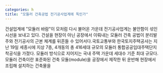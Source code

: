 ```yaml
---
categories: h
title: "모듈러 건축공법 전기공사업계에 독인가"
---
```

건설업계에 "모듈러 바람"이 모처럼 다시 불어온 가운데 전기공사업계는 불안함이 섞인 시선을 보내고 있다. 건설을 현장이 아닌 공장에서 이뤄내는 모듈러 건축 공법이 분리발주와 전기공사의 근본 체계를 뒤흔들 수 있어서다.국토교통부와 한국토지주택공사는 지난 19일 세종시에 지상 7층, 4개동의 총 416세대 규모의 모듈러 통합공공임대주택단지 착공식을 가졌다. 모듈러 방식으로 지어지는 국내 주택 가운데 세대수 기준 최대 규모다.모듈러 건축이란 표준화된 건축 모듈(module)을 공장에서 제작한 뒤 운반해 현장에서 조립해 설치하는 건축물을 